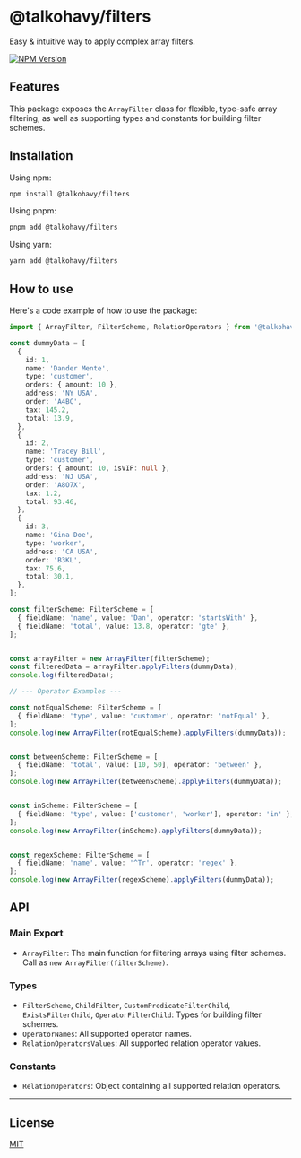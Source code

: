 # @talkohavy/filters

Easy & intuitive way to apply complex array filters.

[![NPM Version][npm-version-image]][npm-url]

## Features

This package exposes the `ArrayFilter` class for flexible, type-safe array filtering, as well as supporting types and constants for building filter schemes.

## Installation

Using npm:

```bash
npm install @talkohavy/filters
```

Using pnpm:

```bash
pnpm add @talkohavy/filters
```

Using yarn:

```bash
yarn add @talkohavy/filters
```

## How to use

Here's a code example of how to use the package:

```ts
import { ArrayFilter, FilterScheme, RelationOperators } from '@talkohavy/filters';

const dummyData = [
  {
    id: 1,
    name: 'Dander Mente',
    type: 'customer',
    orders: { amount: 10 },
    address: 'NY USA',
    order: 'A4BC',
    tax: 145.2,
    total: 13.9,
  },
  {
    id: 2,
    name: 'Tracey Bill',
    type: 'customer',
    orders: { amount: 10, isVIP: null },
    address: 'NJ USA',
    order: 'A8O7X',
    tax: 1.2,
    total: 93.46,
  },
  {
    id: 3,
    name: 'Gina Doe',
    type: 'worker',
    address: 'CA USA',
    order: 'B3KL',
    tax: 75.6,
    total: 30.1,
  },
];

const filterScheme: FilterScheme = [
  { fieldName: 'name', value: 'Dan', operator: 'startsWith' },
  { fieldName: 'total', value: 13.8, operator: 'gte' },
];


const arrayFilter = new ArrayFilter(filterScheme);
const filteredData = arrayFilter.applyFilters(dummyData);
console.log(filteredData);

// --- Operator Examples ---

const notEqualScheme: FilterScheme = [
  { fieldName: 'type', value: 'customer', operator: 'notEqual' },
];
console.log(new ArrayFilter(notEqualScheme).applyFilters(dummyData));


const betweenScheme: FilterScheme = [
  { fieldName: 'total', value: [10, 50], operator: 'between' },
];
console.log(new ArrayFilter(betweenScheme).applyFilters(dummyData));


const inScheme: FilterScheme = [
  { fieldName: 'type', value: ['customer', 'worker'], operator: 'in' },
];
console.log(new ArrayFilter(inScheme).applyFilters(dummyData));


const regexScheme: FilterScheme = [
  { fieldName: 'name', value: '^Tr', operator: 'regex' },
];
console.log(new ArrayFilter(regexScheme).applyFilters(dummyData));
```

## API

### Main Export

- `ArrayFilter`: The main function for filtering arrays using filter schemes. Call as `new ArrayFilter(filterScheme)`.

### Types

- `FilterScheme`, `ChildFilter`, `CustomPredicateFilterChild`, `ExistsFilterChild`, `OperatorFilterChild`: Types for building filter schemes.
- `OperatorNames`: All supported operator names.
- `RelationOperatorsValues`: All supported relation operator values.

### Constants

- `RelationOperators`: Object containing all supported relation operators.

---

## License

[MIT](LICENSE)

[npm-url]: https://npmjs.com/package/@talkohavy/filters
[npm-version-image]: https://badge.fury.io/js/@talkohavy%2Ffilters.svg

